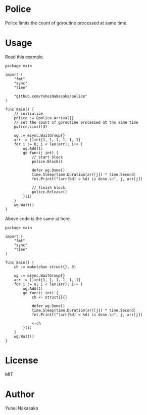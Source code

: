 # Police

Police limits the count of goroutine processed at same time.

# Usage

Read this example.

```
package main

import (
	"fmt"
	"sync"
	"time"

	"github.com/YuheiNakasaka/police"
)

func main() {
    // initialize
	police := &police.Arrival{}
    // set the count of goroutine processed at the same time
	police.Limit(3)

	wg := &sync.WaitGroup{}
	arr := []int{1, 1, 1, 1, 1, 1}
	for i := 0; i < len(arr); i++ {
		wg.Add(1)
		go func(j int) {
            // start block
			police.Block()

			defer wg.Done()
			time.Sleep(time.Duration(arr[j]) * time.Second)
			fmt.Printf("(arr[%d] = %d) is done.\n", j, arr[j])

            // finish block
			police.Release()
		}(i)
	}
	wg.Wait()
}
```

Above code is the same at here.

```
package main

import (
	"fmt"
	"sync"
	"time"
)

func main() {
	ch := make(chan struct{}, 3)

	wg := &sync.WaitGroup{}
	arr := []int{1, 1, 1, 1, 1, 1}
	for i := 0; i < len(arr); i++ {
		wg.Add(1)
		go func(j int) {
			ch <- struct{}{}

			defer wg.Done()
			time.Sleep(time.Duration(arr[j]) * time.Second)
			fmt.Printf("(arr[%d] = %d) is done.\n", j, arr[j])

			<-ch
		}(i)
	}
	wg.Wait()
}
```

# License
MIT

# Author
Yuhei Nakasaka
